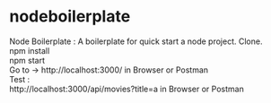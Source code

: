 # nodeboilerplate
Node Boilerplate : A boilerplate for quick start a node project.
Clone.<br>
npm install<br>
npm start<br>
Go to -> http://localhost:3000/ in Browser or Postman<br>
Test : <br>
http://localhost:3000/api/movies?title=a in Browser or Postman
